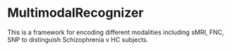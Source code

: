 # MultimodalRecognizer
This is a framework for encoding different modalities including sMRI, FNC, SNP to distinguish Schizophrenia v HC subjects.
